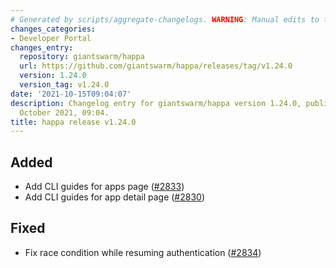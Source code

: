 ```yaml
---
# Generated by scripts/aggregate-changelogs. WARNING: Manual edits to this files will be overwritten.
changes_categories:
- Developer Portal
changes_entry:
  repository: giantswarm/happa
  url: https://github.com/giantswarm/happa/releases/tag/v1.24.0
  version: 1.24.0
  version_tag: v1.24.0
date: '2021-10-15T09:04:07'
description: Changelog entry for giantswarm/happa version 1.24.0, published on 15
  October 2021, 09:04.
title: happa release v1.24.0
---
```


## Added

- Add CLI guides for apps page ([#2833](https://github.com/giantswarm/happa/pull/2833))
- Add CLI guides for app detail page ([#2830](https://github.com/giantswarm/happa/pull/2830))

## Fixed

- Fix race condition while resuming authentication ([#2834](https://github.com/giantswarm/happa/pull/2834))
